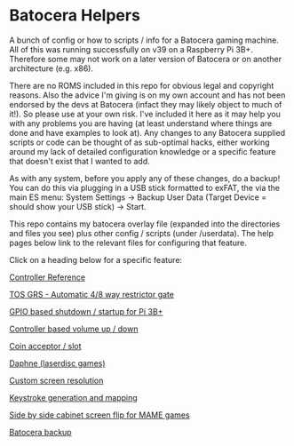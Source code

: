 # Batocera Helpers
A bunch of config or how to scripts / info for a Batocera gaming machine.  All of this was running successfully on v39 on a Raspberry Pi 3B+.  Therefore some may not work on a later version of Batocera or on another architecture (e.g. x86).  

There are no ROMS included in this repo for obvious legal and copyright reasons.  Also the advice I'm giving is on my own account and has not been endorsed by the devs at Batocera (infact they may likely object to much of it!).  So please use at your own risk.  I've included it here as it may help you with any problems you are having (at least understand where things are done and have examples to look at).  Any changes to any Batocera supplied scripts or code can be thought of as sub-optimal hacks, either working around my lack of detailed configuration knowledge or a specific feature that doesn't exist that I wanted to add.

As with any system, before you apply any of these changes, do a backup!  You can do this via plugging in a USB stick formatted to exFAT, the via the main ES menu: System Settings -> Backup User Data (Target Device = should show your USB stick) -> Start.

This repo contains my batocera overlay file (expanded into the directories and files you see) plus other config / scripts (under /userdata).  The help pages below link to the relevant files for configuring that feature.  

Click on a heading below for a specific feature:  

[Controller Reference](./README/Controller%20Reference%20README.md#controller-reference)

[TOS GRS - Automatic 4/8 way restrictor gate](./README/TOS_GRS_Switch%20README.md#tos-grs---automatic-48-way-restrictor-gate)

[GPIO based shutdown / startup for Pi 3B+](./README/PowerOffOn%20README.md#gpio-based-shutdown--startup-for-pi-3b)

[Controller based volume up / down](./README/VolumeUpDown%20README.md#controller-based-volume-up--down)

[Coin acceptor / slot](./README/CoinAcceptor%20README.md#coin-acceptor--slot)

[Daphne (laserdisc games)](./README/Daphne%20README.md#daphne-laserdisc-games)

[Custom screen resolution](./README/ScreenRes%20README.md#custom-screen-resolution)

[Keystroke generation and mapping](./README/Keystroke%20README.md#keystroke-generation-and-mapping)

[Side by side cabinet screen flip for MAME games](./README/SideBySide%20README.md)

[Batocera backup](./README/Backup%20README.md)

